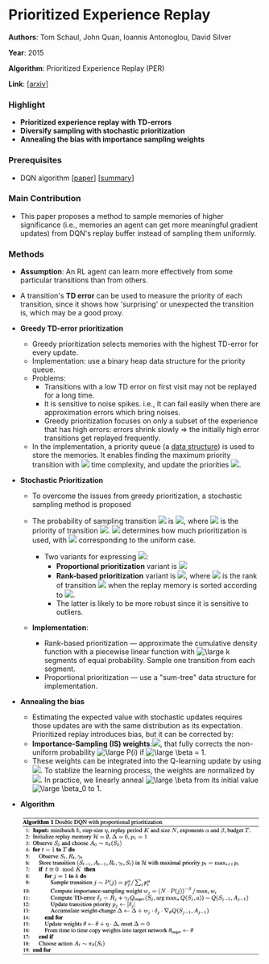 # Prioritized Experience Replay

**Authors**: Tom Schaul, John Quan, Ioannis Antonoglou, David Silver

**Year**: 2015

**Algorithm**: Prioritized Experience Replay (PER)

**Link**: [[arxiv](https://arxiv.org/abs/1511.05952)]

### Highlight

- **Prioritized experience replay with TD-errors**
- **Diversify sampling with stochastic prioritization**
- **Annealing the bias with importance sampling weights**

### Prerequisites

- DQN algorithm [[paper](https://www.cs.toronto.edu/~vmnih/docs/dqn.pdf)] [[summary](https://github.com/RPC2/DRL_paper_summary/blob/master/01%20Model-Free%20RL/001%20Playing%20Atari%20with%20Deep%20Reinforcement%20Learning.md)]

### Main Contribution

- This paper proposes a method to sample memories of higher significance (i.e., memories an agent can get more meaningful gradient updates) from DQN's replay buffer instead of sampling them uniformly.

### Methods

- **Assumption**: An RL agent can learn more effectively from some particular transitions than from others.
- A transition's **TD error** can be used to measure the priority of each transition, since it shows how 'surprising' or unexpected the transition is, which may be a good proxy. 

- **Greedy TD-error prioritization**
  - Greedy prioritization selects memories with the highest TD-error for every update.
  - Implementation: use a binary heap data structure for the priority queue.
  - Problems: 
    - Transitions with a low TD error on first visit may not be replayed for a long time. 
    - It is sensitive to noise spikes. i.e., It can fail easily when there are approximation errors which bring noises. 
    - Greedy prioritization focuses on only a subset of the experience that has high errors: errors shrink slowly => the initially high error transitions get replayed frequently.
  - In the implementation, a priority queue (a [data structure](https://en.wikipedia.org/wiki/Priority_queue)) is used to store the memories. It enables finding the maximum priority transition with <img src="https://latex.codecogs.com/svg.latex?\large&space;O(1)" /> time complexity, and update the priorities <img src="https://latex.codecogs.com/svg.latex?\large&space;O(logN)" />.

- **Stochastic Prioritization**
  - To overcome the issues from greedy prioritization, a stochastic sampling method is proposed
    
  - The probability of sampling transition <img src="https://latex.codecogs.com/svg.latex?\large&space;i" /> is <img src="https://latex.codecogs.com/svg.latex?\large&space;P(i)=\frac{p_i^\alpha}{\sum_kp_k^\alpha}" />, where <img src="https://latex.codecogs.com/svg.latex?\large&space;p(i)>0" /> is the priority of transition <img src="https://latex.codecogs.com/svg.latex?\large&space;i" />. <img src="https://latex.codecogs.com/svg.latex?\large&space;\alpha" /> determines how much prioritization is used, with <img src="https://latex.codecogs.com/svg.latex?\large&space;\alpha=0" /> corresponding to the uniform case.
    - Two variants for expressing <img src="https://latex.codecogs.com/svg.latex?\large&space;p(i)" />:
      - **Proportional prioritization** variant is <img src="https://latex.codecogs.com/svg.latex?\large&space;p(i)=|\delta|+\epsilon" />
      - **Rank-based prioritization** variant is <img src="https://latex.codecogs.com/svg.latex?\large&space;p(i)=\frac{1}{rank(i)}" />, where <img src="https://latex.codecogs.com/svg.latex?\large&space;rank(i)" /> is the rank of transition <img src="https://latex.codecogs.com/svg.latex?\large&space;i"/> when the replay memory is sorted according to <img src="https://latex.codecogs.com/svg.latex?\large&space;|\delta|" />. 
      - The latter is likely to be more robust since it is sensitive to outliers.
  - **Implementation**:
    - Rank-based prioritization — approximate the cumulative density function with a piecewise linear function with <img src="https://latex.codecogs.com/svg.latex?\large&space;k" title="\large k" /> segments of equal probability. Sample one transition from each segment.
    - Proportional prioritization — use a "sum-tree" data structure for implementation.

- **Annealing the bias**
  - Estimating the expected value with stochastic updates requires those updates are with the same distribution as its expectation. Prioritized replay introduces bias, but it can be corrected by: 
  - **Importance-Sampling (IS) weights**:<img src="https://latex.codecogs.com/svg.latex?\large&space;w_i=(\frac{1}{N}\cdot\frac{1}{P(i)})^\beta" />, that fully corrects the non-uniform probability <img src="https://latex.codecogs.com/svg.latex?\large&space;P(i)" title="\large P(i)" /> if <img src="https://latex.codecogs.com/svg.latex?\large&space;\beta&space;=&space;1" title="\large \beta = 1" />.
  - These weights can be integrated into the Q-learning update by using <img src="https://latex.codecogs.com/svg.latex?\large&space;w_i\delta_i" />. To stablize the learning process, the weights are normalized by <img src="https://latex.codecogs.com/svg.latex?\large&space;\frac{1}{max_iw_i}" />.  In practice, we linearly anneal <img src="https://latex.codecogs.com/svg.latex?\large&space;\beta" title="\large \beta" /> from its initial value <img src="https://latex.codecogs.com/svg.latex?\large&space;\beta_0" title="\large \beta_0" /> to 1.

- **Algorithm**

  ![algo](../imgs/005_3.png)

